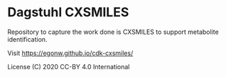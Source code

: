 # Dagstuhl CXSMILES 

Repository to capture the work done is CXSMILES to support metabolite identification.

Visit https://egonw.github.io/cdk-cxsmiles/

License (C) 2020 CC-BY 4.0 International

